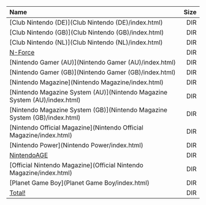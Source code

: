 |Name|Size|
|:---|---:|
|[Club Nintendo (DE)](Club Nintendo (DE)/index.html)|DIR|
|[Club Nintendo (GB)](Club Nintendo (GB)/index.html)|DIR|
|[Club Nintendo (NL)](Club Nintendo (NL)/index.html)|DIR|
|[N-Force](N-Force/index.html)|DIR|
|[Nintendo Gamer (AU)](Nintendo Gamer (AU)/index.html)|DIR|
|[Nintendo Gamer (GB)](Nintendo Gamer (GB)/index.html)|DIR|
|[Nintendo Magazine](Nintendo Magazine/index.html)|DIR|
|[Nintendo Magazine System (AU)](Nintendo Magazine System (AU)/index.html)|DIR|
|[Nintendo Magazine System (GB)](Nintendo Magazine System (GB)/index.html)|DIR|
|[Nintendo Official Magazine](Nintendo Official Magazine/index.html)|DIR|
|[Nintendo Power](Nintendo Power/index.html)|DIR|
|[NintendoAGE](NintendoAGE/index.html)|DIR|
|[Official Nintendo Magazine](Official Nintendo Magazine/index.html)|DIR|
|[Planet Game Boy](Planet Game Boy/index.html)|DIR|
|[Total!](Total!/index.html)|DIR|
